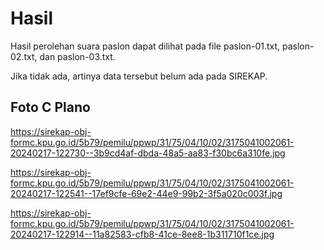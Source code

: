 # Hasil

Hasil perolehan suara paslon dapat dilihat pada file paslon-01.txt, paslon-02.txt, dan paslon-03.txt.

Jika tidak ada, artinya data tersebut belum ada pada SIREKAP.

## Foto C Plano

https://sirekap-obj-formc.kpu.go.id/5b79/pemilu/ppwp/31/75/04/10/02/3175041002061-20240217-122730--3b9cd4af-dbda-48a5-aa83-f30bc6a310fe.jpg

https://sirekap-obj-formc.kpu.go.id/5b79/pemilu/ppwp/31/75/04/10/02/3175041002061-20240217-122541--17ef9cfe-69e2-44e9-99b2-3f5a020c003f.jpg

https://sirekap-obj-formc.kpu.go.id/5b79/pemilu/ppwp/31/75/04/10/02/3175041002061-20240217-122914--11a82583-cfb8-41ce-8ee8-1b311710f1ce.jpg
